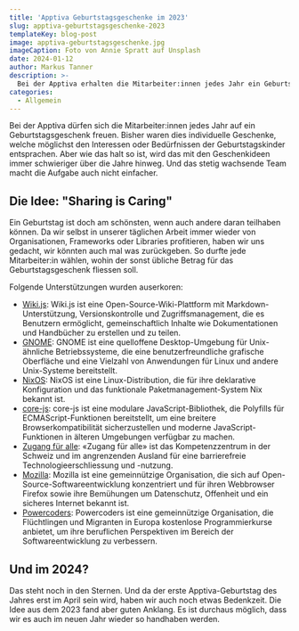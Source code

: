 ```yaml
---
title: 'Apptiva Geburtstagsgeschenke im 2023'
slug: apptiva-geburtstagsgeschenke-2023
templateKey: blog-post
image: apptiva-geburtstagsgeschenke.jpg
imageCaption: Foto von Annie Spratt auf Unsplash
date: 2024-01-12
author: Markus Tanner
description: >-
  Bei der Apptiva erhalten die Mitarbeiter:innen jedes Jahr ein Geburtstagsgeschenk. Fürs Jahr 2023 haben wir uns mal was anderes einfallen lassen.
categories:
  - Allgemein
---
```


Bei der Apptiva dürfen sich die Mitarbeiter:innen jedes Jahr auf ein Geburtstagsgeschenk freuen. Bisher waren dies individuelle Geschenke, welche möglichst den Interessen oder Bedürfnissen der Geburtstagskinder entsprachen. Aber wie das halt so ist, wird das mit den Geschenkideen immer schwieriger über die Jahre hinweg. Und das stetig wachsende Team macht die Aufgabe auch nicht einfacher.

## Die Idee: "Sharing is Caring"

Ein Geburtstag ist doch am schönsten, wenn auch andere daran teilhaben können. Da wir selbst in unserer täglichen Arbeit immer wieder von Organisationen, Frameworks oder Libraries profitieren, haben wir uns gedacht, wir könnten auch mal was zurückgeben. So durfte jede Mitarbeiter:in wählen, wohin der sonst übliche Betrag für das Geburtstagsgeschenk fliessen soll.

Folgende Unterstützungen wurden auserkoren:

- [Wiki.js](https://js.wiki/): Wiki.js ist eine Open-Source-Wiki-Plattform mit Markdown-Unterstützung, Versionskontrolle und Zugriffsmanagement, die es Benutzern ermöglicht, gemeinschaftlich Inhalte wie Dokumentationen und Handbücher zu erstellen und zu teilen.
- [GNOME](https://www.gnome.org/): GNOME ist eine quelloffene Desktop-Umgebung für Unix-ähnliche Betriebssysteme, die eine benutzerfreundliche grafische Oberfläche und eine Vielzahl von Anwendungen für Linux und andere Unix-Systeme bereitstellt.
- [NixOS](https://nixos.org/): NixOS ist eine Linux-Distribution, die für ihre deklarative Konfiguration und das funktionale Paketmanagement-System Nix bekannt ist.
- [core-js](https://www.npmjs.com/package/core-js): core-js ist eine modulare JavaScript-Bibliothek, die Polyfills für ECMAScript-Funktionen bereitstellt, um eine breitere Browserkompatibilität sicherzustellen und moderne JavaScript-Funktionen in älteren Umgebungen verfügbar zu machen.
- [Zugang für alle](https://access-for-all.ch/): «Zugang für alle» ist das Kompetenzzentrum in der Schweiz und im angrenzenden Ausland für eine barrierefreie Technologieerschliessung und -nutzung.
- [Mozilla](https://www.mozilla.org/de/): Mozilla ist eine gemeinnützige Organisation, die sich auf Open-Source-Softwareentwicklung konzentriert und für ihren Webbrowser Firefox sowie ihre Bemühungen um Datenschutz, Offenheit und ein sicheres Internet bekannt ist.
- [Powercoders](https://powercoders.org/): Powercoders ist eine gemeinnützige Organisation, die Flüchtlingen und Migranten in Europa kostenlose Programmierkurse anbietet, um ihre beruflichen Perspektiven im Bereich der Softwareentwicklung zu verbessern.

## Und im 2024?

Das steht noch in den Sternen. Und da der erste Apptiva-Geburtstag des Jahres erst im April sein wird, haben wir auch noch etwas Bedenkzeit. Die Idee aus dem 2023 fand aber guten Anklang. Es ist durchaus möglich, dass wir es auch im neuen Jahr wieder so handhaben werden.
